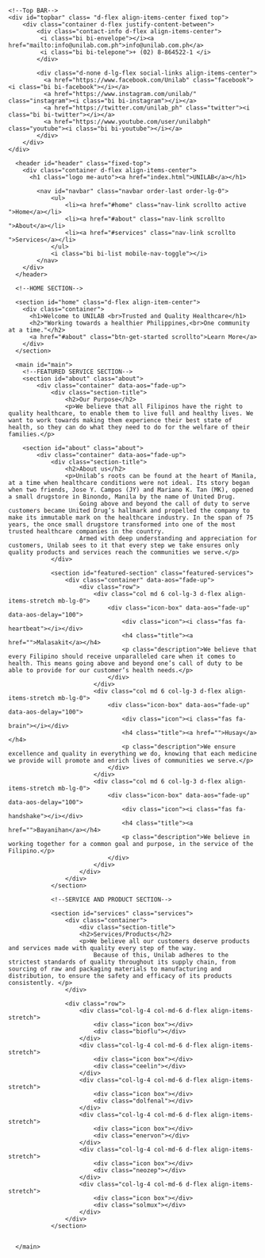 <!DOCTYPE html>
<html lang="en">

<head>
  <meta charset="utf-8">
  <meta content="width=device-width, initial-scale=1.0" name="viewport">

  <title>UNILAB</title>
  
  <!-- Google Fonts -->
  <link href="https://fonts.googleapis.com/css?family=Open+Sans:300,300i,400,400i,600,600i,700,700i|Raleway:300,300i,400,400i,500,500i,600,600i,700,700i|Poppins:300,300i,400,400i,500,500i,600,600i,700,700i" rel="stylesheet">

  <!-- Vendor CSS Files -->
  <link href="vendor/animate.css/animate.min.css" rel="stylesheet">
  <link href="vendor/bootstrap/css/bootstrap.min.css" rel="stylesheet">
  <link href="vendor/bootstrap-icons/bootstrap-icons.css" rel="stylesheet">
  <link href="vendor/boxicons/css/boxicons.min.css" rel="stylesheet">
  <link href="vendor/fontawesome-free/css/all.min.css" rel="stylesheet">
  <link href="vendor/glightbox/css/glightbox.min.css" rel="stylesheet">
  <link href="vendor/remixicon/remixicon.css" rel="stylesheet">
  <link href="vendor/swiper/swiper-bundle.min.css" rel="stylesheet">

  <!-- Template Main CSS File -->
  <link href="css/style.css" rel="stylesheet">
</head>

<body>
	
	<!--Top BAR-->
	<div id="topbar" class= "d-flex align-items-center fixed top">
		<div class="container d-flex justify-content-between">
			<div class="contact-info d-flex align-items-center">
			 <i class="bi bi-envelope"></i><a href="mailto:info@unilab.com.ph">info@unilab.com.ph</a>
			 <i class="bi bi-telepone">+ (02) 8-864522-1 </i>
			</div>
			
			<div class="d-none d-lg-flex social-links align-items-center">
			  <a href="https://www.facebook.com/Unilab" class="facebook"><i class="bi bi-facebook"></i></a>
			  <a href="https://www.instagram.com/unilab/" class="instagram"><i class="bi bi-instagram"></i></a>
			  <a href="https://twitter.com/unilab_ph" class="twitter"><i class="bi bi-twitter"></i></a>
			  <a href="https://www.youtube.com/user/unilabph" class="youtube"><i class="bi bi-youtube"></i></a>
			</div>
		</div>
	</div>
  

<!--HEADER-->
      <header id="header" class="fixed-top">
		<div class="container d-flex align-items-center">
		  <h1 class="logo me-auto"><a href="index.html">UNILAB</a></h1>
		
			<nav id="navbar" class="navbar order-last order-lg-0">
				<ul>
					<li><a href="#home" class="nav-link scrollto active ">Home</a></li>
					<li><a href="#about" class="nav-link scrollto ">About</a></li>
					<li><a href="#services" class="nav-link scrollto ">Services</a></li>
				</ul>
				<i class="bi bi-list mobile-nav-toggle"></i>
			</nav>
		</div>
	  </header>

	  <!--HOME SECTION-->

	  <section id="home" class="d-flex align-item-center">
		<div class="container">
		  <h1>Welcome to UNILAB <br>Trusted and Quality Healthcare</h1>
		  <h2>"Working towards a healthier Philippines,<br>One community at a time."</h2>
		  <a href="#about" class="btn-get-started scrollto">Learn More</a>
		</div>
	  </section>

	  <main id="main">
		<!--FEATURED SERVICE SECTION-->
		<section id="about" class="about">
			<div class="container" data-aos="fade-up">
				<div class="section-title">
					<h2>Our Purpose</h2>
					<p>We believe that all Filipinos have the right to quality healthcare, to enable them to live full and healthy lives. We want to work towards making them experience their best state of health, so they can do what they need to do for the welfare of their families.</p>
		
		<section id="about" class="about">
			<div class="container" data-aos="fade-up">
				<div class="section-title">
					<h2>About us</h2>
					<p>Unilab’s roots can be found at the heart of Manila, at a time when healthcare conditions were not ideal. Its story began when two friends, Jose Y. Campos (JY) and Mariano K. Tan (MK), opened a small drugstore in Binondo, Manila by the name of United Drug.
						Going above and beyond the call of duty to serve customers became United Drug’s hallmark and propelled the company to make its immutable mark on the healthcare industry. In the span of 75 years, the once small drugstore transformed into one of the most trusted healthcare companies in the country.  
						Armed with deep understanding and appreciation for customers, Unilab sees to it that every step we take ensures only quality products and services reach the communities we serve.</p>
				</div>

				<section id="featured-section" class="featured-services">
					<div class="container" data-aos="fade-up">
						<div class="row">
							<div class="col md 6 col-lg-3 d-flex align-items-stretch mb-lg-0">
								<div class="icon-box" data-aos="fade-up" data-aos-delay="100">
									<div class="icon"><i class="fas fa-heartbeat"></i></div>
									<h4 class="title"><a href="">Malasakit</a></h4>
									<p class="description">We believe that every Filipino should receive unparalleled care when it comes to health. This means going above and beyond one’s call of duty to be able to provide for our customer’s health needs.</p>
								</div>
							</div>
							<div class="col md 6 col-lg-3 d-flex align-items-stretch mb-lg-0">
								<div class="icon-box" data-aos="fade-up" data-aos-delay="100">
									<div class="icon"><i class="fas fa-brain"></i></div>
									<h4 class="title"><a href="">Husay</a></h4>
									<p class="description">We ensure excellence and quality in everything we do, knowing that each medicine we provide will promote and enrich lives of communities we serve.</p>
								</div>
							</div>
							<div class="col md 6 col-lg-3 d-flex align-items-stretch mb-lg-0">
								<div class="icon-box" data-aos="fade-up" data-aos-delay="100">
									<div class="icon"><i class="fas fa-handshake"></i></div>
									<h4 class="title"><a href="">Bayanihan</a></h4>
									<p class="description">We believe in working together for a common goal and purpose, in the service of the Filipino.</p>
								</div>
							</div>
						</div>
					</div>
				</section>

				<!--SERVICE AND PRODUCT SECTION-->

				<section id="services" class="services">
					<div class="container">
						<div class="section-title">
						<h2>Services/Products</h2>
						<p>We believe all our customers deserve products and services made with quality every step of the way.
							Because of this, Unilab adheres to the strictest standards of quality throughout its supply chain, from sourcing of raw and packaging materials to manufacturing and distribution, to ensure the safety and efficacy of its products consistently. </p>
					</div>

					<div class="row">
						<div class="col-lg-4 col-md-6 d-flex align-items-stretch">
							<div class="icon box"></div>
							<div class="bioflu"></div>
						</div>
						<div class="col-lg-4 col-md-6 d-flex align-items-stretch">
							<div class="icon box"></div>
							<div class="ceelin"></div>
						</div>
						<div class="col-lg-4 col-md-6 d-flex align-items-stretch">
							<div class="icon box"></div>
							<div class="dolfenal"></div>
						</div>
						<div class="col-lg-4 col-md-6 d-flex align-items-stretch">
							<div class="icon box"></div>
							<div class="enervon"></div>
						</div>
						<div class="col-lg-4 col-md-6 d-flex align-items-stretch">
							<div class="icon box"></div>
							<div class="neozep"></div>
						</div>
						<div class="col-lg-4 col-md-6 d-flex align-items-stretch">
							<div class="icon box"></div>
							<div class="solmux"></div>
						</div>
					</div>
				</section>
				

	  </main>

 <!-- Vendor JS Files -->
 <script src="vendor/bootstrap/js/bootstrap.bundle.min.js"></script>
 <script src="vendor/glightbox/js/glightbox.min.js"></script>
 <script src="vendor/php-email-form/validate.js"></script>
 <script src="vendor/purecounter/purecounter.js"></script>
 <script src="vendor/swiper/swiper-bundle.min.js"></script>

 <!-- Template Main JS File -->
 <script src="js/main.js"></script>

</body>

</html>    
